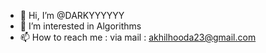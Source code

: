 - 👋 Hi, I’m @DARKYYYYYY
- 👀 I’m interested in Algorithms
- 📫 How to reach me : via mail : akhilhooda23@gmail.com 

<!---
DARKYYYYYY/DARKYYYYYY is a ✨ special ✨ repository because its `README.md` (this file) appears on your GitHub profile.
You can click the Preview link to take a look at your changes.
--->
